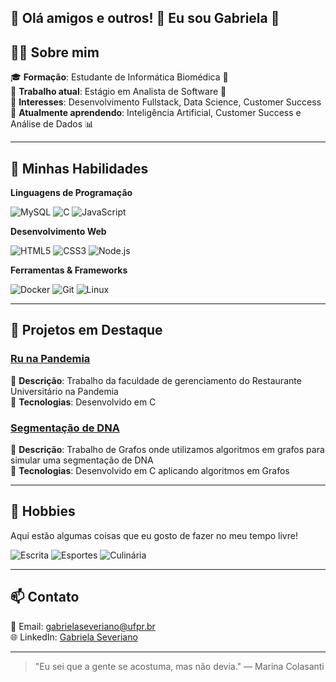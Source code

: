 ##  🌸 Olá amigos e outros! 👋 Eu sou Gabriela 🌸


## 👨‍💻 Sobre mim

🎓 **Formação**: Estudante de Informática Biomédica 🧬 <br>
💼 **Trabalho atual**: Estágio em Analista de Software 🏥 <br>
🚀 **Interesses**: Desenvolvimento Fullstack, Data Science, Customer Success <br>
🌱 **Atualmente aprendendo**: Inteligência Artificial, Customer Success e Análise de Dados 📊

---

## 🚀 Minhas Habilidades

**Linguagens de Programação**

![MySQL](https://img.shields.io/badge/MySQL-E0E4CC?style=for-the-badge&logo=mysql&logoColor=black)
![C](https://img.shields.io/badge/C-FFE1E0?style=for-the-badge&logo=c&logoColor=black)
![JavaScript](https://img.shields.io/badge/JavaScript-FEF3BD?style=for-the-badge&logo=javascript&logoColor=black)


**Desenvolvimento Web**

![HTML5](https://img.shields.io/badge/HTML5-FFD1DC?style=for-the-badge&logo=html5&logoColor=black)
![CSS3](https://img.shields.io/badge/CSS3-BEE3DB?style=for-the-badge&logo=css3&logoColor=black)
![Node.js](https://img.shields.io/badge/Node.js-C0E8E0?style=for-the-badge&logo=nodedotjs&logoColor=black)

**Ferramentas & Frameworks**

![Docker](https://img.shields.io/badge/Docker-B2DFDB?style=for-the-badge&logo=docker&logoColor=black)
![Git](https://img.shields.io/badge/Git-FDE8DC?style=for-the-badge&logo=git&logoColor=black)
![Linux](https://img.shields.io/badge/Linux-FAD4C0?style=for-the-badge&logo=linux&logoColor=black)

---

## 🌱 Projetos em Destaque

### [Ru na Pandemia](https://github.com/gab-marques/ru-na-pandemia)
📝 **Descrição**: Trabalho da faculdade de gerenciamento do Restaurante Universitário na Pandemia <br>
🔧 **Tecnologias**: Desenvolvido em C <br>

### [Segmentação de DNA](https://github.com/gab-marques/Segmentacao-DNA)
📝 **Descrição**: Trabalho de Grafos onde utilizamos algoritmos em grafos para simular uma segmentação de DNA <br>
🔧 **Tecnologias**: Desenvolvido em C aplicando algoritmos em Grafos <br>

---
## 🎨 Hobbies

Aqui estão algumas coisas que eu gosto de fazer no meu tempo livre!

![Escrita](https://img.shields.io/badge/Leitura-FEF3BD?style=for-the-badge&logo=open-book&logoColor=black) 
![Esportes](https://img.shields.io/badge/Esportes-BEE3DB?style=for-the-badge&logo=basketball&logoColor=black) 
![Culinária](https://img.shields.io/badge/Culinária-FDE8DC?style=for-the-badge&logo=utensils&logoColor=black) 

---
## 📫 Contato

📧 Email: gabrielaseveriano@ufpr.br <br>
🌐 LinkedIn: [Gabriela Severiano](https://www.linkedin.com/in/gabriela-severiano/) <br>

---

> "Eu sei que a gente se acostuma, mas não devia." — Marina Colasanti
